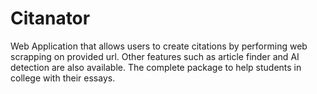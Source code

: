 # Citanator
Web Application that allows users to create citations by performing web scrapping on provided url. Other features such as article finder and AI detection are also available. The complete package to help students in college with their essays.

